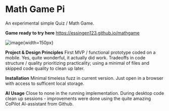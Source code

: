 # Math Game Pi
An experimental simple Quiz / Math Game. 

**Game ready to try here**
https://essingen123.github.io/mathgame

![image](https://user-images.githubusercontent.com/20803840/151822312-0bc6aa47-2ae7-41af-9ad9-8f970a3f7c4b.png){width=150px}

**Project & Design Principles**
First MVP / functional prototype coded on a mobile. Yes, quite
wonderful, it actually did work. 
 Tradeoffs in code structure / quality prioritizing practicality; using a minimal of files
 and skipped code quality to clean up later.  
 
**Installation** 
 Minimal timeless fuzz in current version. Just open in a browser with access to sufficent local storage. 
 
**AI Usage** 
Close to none in the running implementation. During desktop code clean up sessions - improvements were done using 
the quite amazing CoPilot AI-assistant from Github. 




